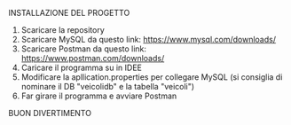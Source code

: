 INSTALLAZIONE DEL PROGETTO
1) Scaricare la repository
2) Scaricare MySQL da questo link: https://www.mysql.com/downloads/
3) Scaricare Postman da questo link: https://www.postman.com/downloads/
4) Caricare il programma su in IDEE
5) Modificare la apllication.properties per collegare MySQL (si consiglia di nominare il DB "veicolidb" e la tabella "veicoli")
6) Far girare il programma e avviare Postman

BUON DIVERTIMENTO
